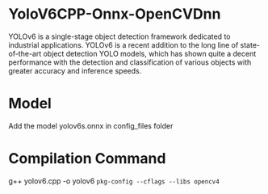# YoloV6CPP-Onnx-OpenCVDnn 
YOLOv6 is a single-stage object detection framework dedicated to industrial applications.
YOLOv6 is a recent addition to the long line of state-of-the-art object detection YOLO models, which has shown quite a decent performance with the detection and classification of various objects with greater accuracy and inference speeds.

# Model
Add the model yolov6s.onnx in config_files folder 

# Compilation Command
g++ yolov6.cpp -o yolov6 `pkg-config --cflags --libs opencv4`
